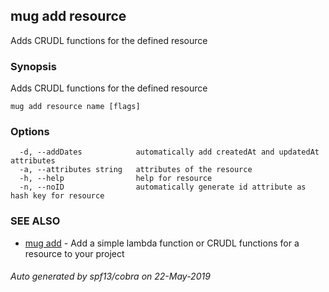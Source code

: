 ## mug add resource

Adds CRUDL functions for the defined resource

### Synopsis

Adds CRUDL functions for the defined resource

```
mug add resource name [flags]
```

### Options

```
  -d, --addDates            automatically add createdAt and updatedAt attributes
  -a, --attributes string   attributes of the resource
  -h, --help                help for resource
  -n, --noID                automatically generate id attribute as hash key for resource
```

### SEE ALSO

* [mug add](mug_add.md)	 - Add a simple lambda function or CRUDL functions for a resource to your project

###### Auto generated by spf13/cobra on 22-May-2019

